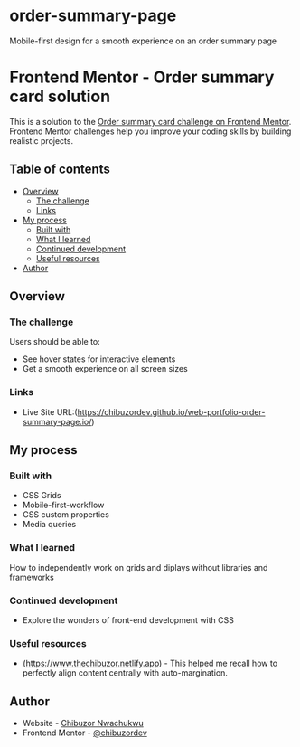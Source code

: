 # order-summary-page
Mobile-first design for a smooth experience on an order summary page
# Frontend Mentor - Order summary card solution

This is a solution to the [Order summary card challenge on Frontend Mentor](https://www.frontendmentor.io/challenges/order-summary-component-QlPmajDUj). Frontend Mentor challenges help you improve your coding skills by building realistic projects. 

## Table of contents

- [Overview](#overview)
  - [The challenge](#the-challenge)
  - [Links](#links)
- [My process](#my-process)
  - [Built with](#built-with)
  - [What I learned](#what-i-learned)
  - [Continued development](#continued-development)
  - [Useful resources](#useful-resources)
- [Author](#author)


## Overview

### The challenge

Users should be able to:

- See hover states for interactive elements
- Get a smooth experience on all screen sizes

### Links

- Live Site URL:(https://chibuzordev.github.io/web-portfolio-order-summary-page.io/)

## My process

### Built with
- CSS Grids 
- Mobile-first-workflow
- CSS custom properties
- Media queries


### What I learned
How to independently work on grids and diplays without libraries and frameworks


### Continued development

- Explore the wonders of front-end development with CSS

### Useful resources

- (https://www.thechibuzor.netlify.app) - This helped me recall how to perfectly align content centrally with auto-margination.

## Author

- Website - [Chibuzor Nwachukwu](https://chibuzordev.github.io)
- Frontend Mentor - [@chibuzordev](https://www.frontendmentor.io/profile/chibuzordev)

